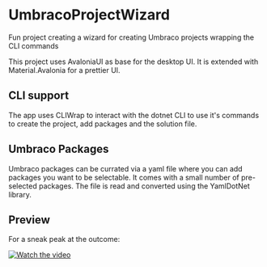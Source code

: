 # UmbracoProjectWizard
Fun project creating a wizard for creating Umbraco projects wrapping the CLI commands

This project uses AvaloniaUI as base for the desktop UI. It is extended with Material.Avalonia for a prettier UI.

## CLI support
The app uses CLIWrap to interact with the dotnet CLI to use it's commands to create the project, add packages and the solution file.

## Umbraco Packages
Umbraco packages can be currated via a yaml file where you can add packages you want to be selectable.
It comes with a small number of pre-selected packages.
The file is read and converted using the YamlDotNet library.


## Preview
For a sneak peak at the outcome:

[![Watch the video](https://img.youtube.com/vi/DgNTzljC5o8/default.jpg)](https://youtu.be/DgNTzljC5o8)
